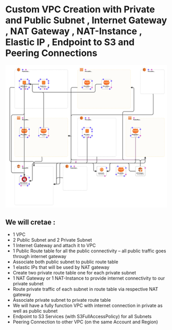 # Custom VPC Creation with Private and Public Subnet , Internet Gateway , NAT Gateway , NAT-Instance , Elastic IP , Endpoint to S3 and Peering Connections
![Architecture_of_Template](Overview.png)


## We will cretae : 
- 1 VPC
- 2 Public Subnet and 2 Private Subnet
- 1 Internet Gateway and attach it to VPC
- 1 Public Route table for all the public connectivity – all public traffic goes through internet gateway
- Associate both public subnet to public route table
- 1 elastic IPs that will be used by NAT gateway
- Create two private route table one for each private subnet
- 1 NAT Gateway or 1 NAT-Instance to provide internet connectivity to our private subnet
- Route private traffic of each subnet in route table via respective NAT gateway
- Associate private subnet to private route table
- We will have a fully function VPC with internet connection in private as well as public subnet
- Endpoint to S3 Services (with S3FullAccessPolicy) for all Subnets
- Peering Connection to other VPC (on the same Account and Region)
